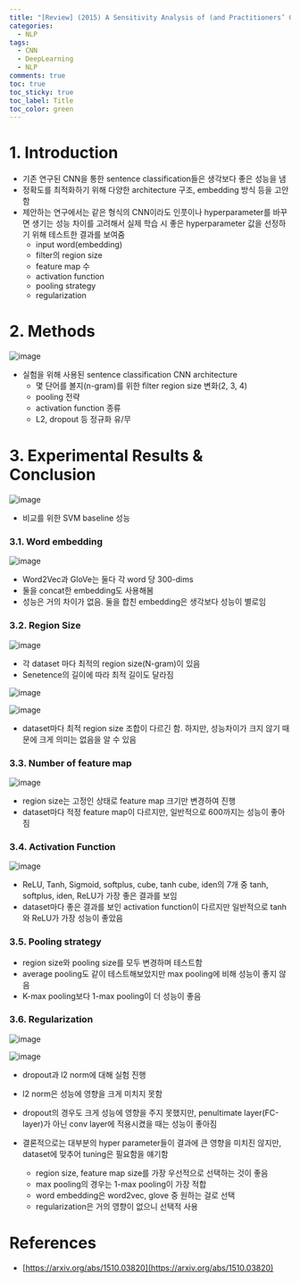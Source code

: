 ```yaml
---
title: "[Review] (2015) A Sensitivity Analysis of (and Practitioners’ Guide to) Convolutional Neural Networks for Sentence Classification"
categories:
  - NLP
tags:
  - CNN
  - DeepLearning
  - NLP
comments: true
toc: true
toc_sticky: true
toc_label: Title
toc_color: green
---
```


# 1. Introduction

- 기존 연구된 CNN을 통한 sentence classification들은 생각보다 좋은 성능을 냄
- 정확도를 최적화하기 위해 다양한 architecture 구조, embedding 방식 등을 고안함
- 제안하는 연구에서는 같은 형식의 CNN이라도 인풋이나 hyperparameter를 바꾸면 생기는 성능 차이를 고려해서 실제 학습 시 좋은 hyperparameter 값을 선정하기 위해 테스트한 결과를 보여줌
    - input word(embedding)
    - filter의 region size
    - feature map 수
    - activation function
    - pooling strategy
    - regularization

# 2. Methods

![image](assets/imgs/2015-cnn-nlp/00.png)

- 실험을 위해 사용된 sentence classification CNN architecture
    - 몇 단어를 볼지(n-gram)를 위한 filter region size 변화(2, 3, 4)
    - pooling 전략
    - activation function 종류
    - L2, dropout 등 정규화 유/무

# 3. Experimental Results & Conclusion

![image](assets/imgs/2015-cnn-nlp/01.png)

- 비교를 위한 SVM baseline 성능

### 3.1. Word embedding

![image](assets/imgs/2015-cnn-nlp/02.png)

- Word2Vec과 GloVe는 둘다 각 word 당 300-dims
- 둘을 concat한 embedding도 사용해봄
- 성능은 거의 차이가 없음. 둘을 합친 embedding은 생각보다 성능이 별로임

### 3.2. Region Size

![image](assets/imgs/2015-cnn-nlp/03.png)

- 각 dataset 마다 최적의 region size(N-gram)이 있음
- Senetence의 길이에 따라 최적 길이도 달라짐

![image](assets/imgs/2015-cnn-nlp/04.png)

![image](assets/imgs/2015-cnn-nlp/05.png)

- dataset마다 최적 region size 조합이 다르긴 함. 하지만, 성능차이가 크지 않기 때문에 크게 의미는 없음을 알 수 있음

### 3.3. Number of feature map

![image](assets/imgs/2015-cnn-nlp/06.png)

- region size는 고정인 상태로 feature map 크기만 변경하여 진행
- dataset마다 적정 feature map이 다르지만, 일반적으로 600까지는 성능이 좋아짐

### 3.4. Activation Function

![image](assets/imgs/2015-cnn-nlp/07.png)

- ReLU, Tanh, Sigmoid, softplus, cube, tanh cube, iden의 7개 중 tanh, softplus, iden, ReLU가 가장 좋은 결과를 보임
- dataset마다 좋은 결과를 보인 activation function이 다르지만 일반적으로 tanh와 ReLU가 가장 성능이 좋았음

### 3.5. Pooling strategy

- region size와 pooling size를 모두 변경하며 테스트함
- average pooling도 같이 테스트해보았지만 max pooling에 비해 성능이 좋지 않음
- K-max pooling보다 1-max pooling이 더 성능이 좋음

### 3.6. Regularization

![image](assets/imgs/2015-cnn-nlp/08.png)

![image](assets/imgs/2015-cnn-nlp/09.png)

- dropout과 l2 norm에 대해 실험 진행
- l2 norm은 성능에 영향을 크게 미치지 못함
- dropout의 경우도 크게 성능에 영향을 주지 못했지만, penultimate layer(FC-layer)가 아닌 conv layer에 적용시켰을 때는 성능이 좋아짐

- 결론적으로는 대부분의 hyper parameter들이 결과에 큰 영향을 미치진 않지만, dataset에 맞추어 tuning은 필요함을 얘기함
    - region size, feature map size를 가장 우선적으로 선택하는 것이 좋음
    - max pooling의 경우는 1-max pooling이 가장 적합
    - word embedding은 word2vec, glove 중 원하는 걸로 선택
    - regularization은 거의 영향이 없으니 선택적 사용



# References

- [https://arxiv.org/abs/1510.03820](https://arxiv.org/abs/1510.03820)